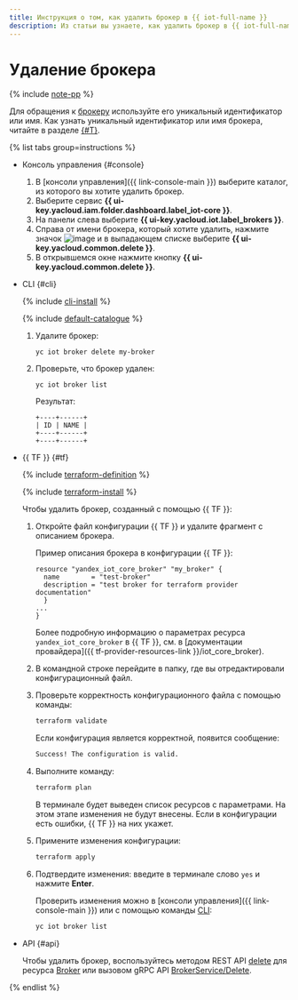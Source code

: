 ```yaml
---
title: Инструкция о том, как удалить брокер в {{ iot-full-name }}
description: Из статьи вы узнаете, как удалить брокер в {{ iot-full-name }}.
---
```


# Удаление брокера

{% include [note-pp](../../../_includes/iot-core/note-pp.md) %}

Для обращения к [брокеру](../../concepts/index.md#broker) используйте его уникальный идентификатор или имя. Как узнать уникальный идентификатор или имя брокера, читайте в разделе [{#T}](broker-list.md).

{% list tabs group=instructions %}

- Консоль управления {#console}

    1. В [консоли управления]({{ link-console-main }}) выберите каталог, из которого вы хотите удалить брокер.
    1. Выберите сервис **{{ ui-key.yacloud.iam.folder.dashboard.label_iot-core }}**.
    1. На панели слева выберите **{{ ui-key.yacloud.iot.label_brokers }}**.
    1. Справа от имени брокера, который хотите удалить, нажмите значок ![image](../../../_assets/console-icons/ellipsis.svg) и в выпадающем списке выберите **{{ ui-key.yacloud.common.delete }}**.
    1. В открывшемся окне нажмите кнопку **{{ ui-key.yacloud.common.delete }}**.

- CLI {#cli}

    {% include [cli-install](../../../_includes/cli-install.md) %}
    
    {% include [default-catalogue](../../../_includes/default-catalogue.md) %}

    1. Удалите брокер:

        ```
        yc iot broker delete my-broker
        ```

    1. Проверьте, что брокер удален:

        ```
        yc iot broker list
        ```

        Результат:
        ```
        +----+------+
        | ID | NAME |
        +----+------+
        +----+------+
        ```

- {{ TF }} {#tf}

    {% include [terraform-definition](../../../_tutorials/_tutorials_includes/terraform-definition.md) %}

    {% include [terraform-install](../../../_includes/terraform-install.md) %}

    Чтобы удалить брокер, созданный с помощью {{ TF }}:

    1. Откройте файл конфигурации {{ TF }} и удалите фрагмент с описанием брокера.

        Пример описания брокера в конфигурации {{ TF }}:

        ```hcl
        resource "yandex_iot_core_broker" "my_broker" {
          name        = "test-broker"
          description = "test broker for terraform provider documentation"
          }
        ...
        }
        ```

        Более подробную информацию о параметрах ресурса `yandex_iot_core_broker` в {{ TF }}, см. в [документации провайдера]({{ tf-provider-resources-link }}/iot_core_broker).
    1. В командной строке перейдите в папку, где вы отредактировали конфигурационный файл.
    1. Проверьте корректность конфигурационного файла с помощью команды:

        ```bash
        terraform validate
        ```
       
        Если конфигурация является корректной, появится сообщение:
       
        ```bash
        Success! The configuration is valid.
        ```

    1. Выполните команду:

        ```bash
        terraform plan
        ```
    
        В терминале будет выведен список ресурсов с параметрами. На этом этапе изменения не будут внесены. Если в конфигурации есть ошибки, {{ TF }} на них укажет.
    1. Примените изменения конфигурации:

        ```bash
        terraform apply
        ```
       
    1. Подтвердите изменения: введите в терминале слово `yes` и нажмите **Enter**.

        Проверить изменения можно в [консоли управления]({{ link-console-main }}) или с помощью команды [CLI](../../../cli/quickstart.md):

        ```bash
        yc iot broker list
        ```

- API {#api}

  Чтобы удалить брокер, воспользуйтесь методом REST API [delete](../../broker/api-ref/Broker/delete.md) для ресурса [Broker](../../broker/api-ref/Broker/index.md) или вызовом gRPC API [BrokerService/Delete](../../broker/api-ref/grpc/broker_service.md#Delete).

{% endlist %}
